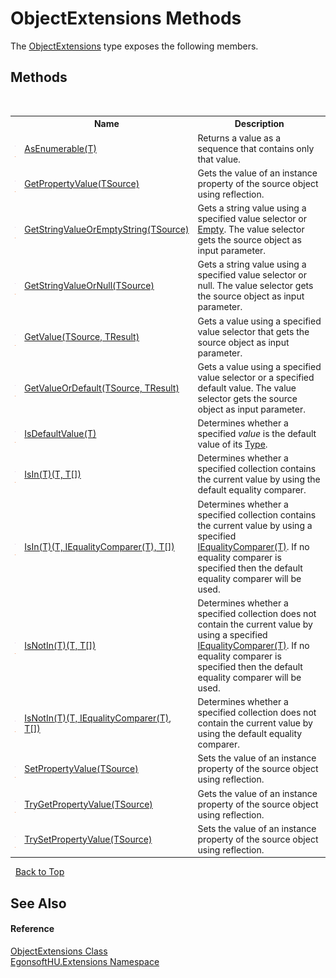 # ObjectExtensions Methods
 

The <a href="0ae3de50-bf50-0f13-79f9-e1b2fe936219.md">ObjectExtensions</a> type exposes the following members.


## Methods
&nbsp;<table><tr><th></th><th>Name</th><th>Description</th></tr><tr><td>![Public method](media/pubmethod.gif "Public method")![Static member](media/static.gif "Static member")</td><td><a href="cc263b0c-0f4c-c263-b3d4-b7560825c928.md">AsEnumerable(T)</a></td><td>
Returns a value as a sequence that contains only that value.</td></tr><tr><td>![Public method](media/pubmethod.gif "Public method")![Static member](media/static.gif "Static member")</td><td><a href="b2b7b68b-4849-8b6d-2547-53274cd6062d.md">GetPropertyValue(TSource)</a></td><td>
Gets the value of an instance property of the source object using reflection.</td></tr><tr><td>![Public method](media/pubmethod.gif "Public method")![Static member](media/static.gif "Static member")</td><td><a href="fd484e0d-693d-1ba3-8510-dfab8eeb7dc1.md">GetStringValueOrEmptyString(TSource)</a></td><td>
Gets a string value using a specified value selector or <a href="http://msdn2.microsoft.com/en-us/library/74wsya52" target="_blank">Empty</a>. The value selector gets the source object as input parameter.</td></tr><tr><td>![Public method](media/pubmethod.gif "Public method")![Static member](media/static.gif "Static member")</td><td><a href="f21b78c8-8378-b55a-181c-31eb23af5d5b.md">GetStringValueOrNull(TSource)</a></td><td>
Gets a string value using a specified value selector or null. The value selector gets the source object as input parameter.</td></tr><tr><td>![Public method](media/pubmethod.gif "Public method")![Static member](media/static.gif "Static member")</td><td><a href="e07ed268-c1c2-898e-0ccb-a9a47f587731.md">GetValue(TSource, TResult)</a></td><td>
Gets a value using a specified value selector that gets the source object as input parameter.</td></tr><tr><td>![Public method](media/pubmethod.gif "Public method")![Static member](media/static.gif "Static member")</td><td><a href="0bc841ee-d223-c234-6d24-97245464dcdc.md">GetValueOrDefault(TSource, TResult)</a></td><td>
Gets a value using a specified value selector or a specified default value. The value selector gets the source object as input parameter.</td></tr><tr><td>![Public method](media/pubmethod.gif "Public method")![Static member](media/static.gif "Static member")</td><td><a href="a8698b24-3669-337b-fa7e-7d40957be70b.md">IsDefaultValue(T)</a></td><td>
Determines whether a specified *value* is the default value of its <a href="http://msdn2.microsoft.com/en-us/library/42892f65" target="_blank">Type</a>.</td></tr><tr><td>![Public method](media/pubmethod.gif "Public method")![Static member](media/static.gif "Static member")</td><td><a href="7eee9957-acd0-4dd8-72e5-783d6bffaf5d.md">IsIn(T)(T, T[])</a></td><td>
Determines whether a specified collection contains the current value by using the default equality comparer.</td></tr><tr><td>![Public method](media/pubmethod.gif "Public method")![Static member](media/static.gif "Static member")</td><td><a href="ef49eb24-6e25-21da-05bf-58d02900c319.md">IsIn(T)(T, IEqualityComparer(T), T[])</a></td><td>
Determines whether a specified collection contains the current value by using a specified <a href="http://msdn2.microsoft.com/en-us/library/ms132151" target="_blank">IEqualityComparer(T)</a>. If no equality comparer is specified then the default equality comparer will be used.</td></tr><tr><td>![Public method](media/pubmethod.gif "Public method")![Static member](media/static.gif "Static member")</td><td><a href="a9aff196-1a57-d580-b789-d1d451918889.md">IsNotIn(T)(T, T[])</a></td><td>
Determines whether a specified collection does not contain the current value by using a specified <a href="http://msdn2.microsoft.com/en-us/library/ms132151" target="_blank">IEqualityComparer(T)</a>. If no equality comparer is specified then the default equality comparer will be used.</td></tr><tr><td>![Public method](media/pubmethod.gif "Public method")![Static member](media/static.gif "Static member")</td><td><a href="a5d63c3a-f1a6-516b-9557-b9368d7b2e3d.md">IsNotIn(T)(T, IEqualityComparer(T), T[])</a></td><td>
Determines whether a specified collection does not contain the current value by using the default equality comparer.</td></tr><tr><td>![Public method](media/pubmethod.gif "Public method")![Static member](media/static.gif "Static member")</td><td><a href="75f0c968-4872-29f3-d2cf-5246ce1e6801.md">SetPropertyValue(TSource)</a></td><td>
Sets the value of an instance property of the source object using reflection.</td></tr><tr><td>![Public method](media/pubmethod.gif "Public method")![Static member](media/static.gif "Static member")</td><td><a href="71ba6826-86c9-187f-287d-c8bf264e6872.md">TryGetPropertyValue(TSource)</a></td><td>
Gets the value of an instance property of the source object using reflection.</td></tr><tr><td>![Public method](media/pubmethod.gif "Public method")![Static member](media/static.gif "Static member")</td><td><a href="1b125a5d-00fc-55b5-f14e-b3a8ad4dde20.md">TrySetPropertyValue(TSource)</a></td><td>
Sets the value of an instance property of the source object using reflection.</td></tr></table>&nbsp;
<a href="#objectextensions-methods">Back to Top</a>

## See Also


#### Reference
<a href="0ae3de50-bf50-0f13-79f9-e1b2fe936219.md">ObjectExtensions Class</a><br /><a href="4964ee26-fcfd-8bcf-015a-9894fbfc7ff9.md">EgonsoftHU.Extensions Namespace</a><br />